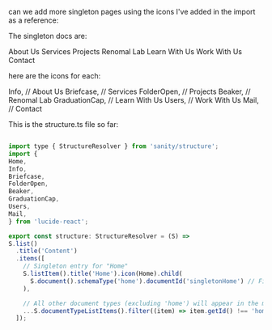 can we add more singleton pages using the icons I've added in the import as a reference:

The singleton docs are:

About Us
Services
Projects
Renomal Lab
Learn With Us
Work With Us
Contact

here are the icons for each:

Info, // About Us
Briefcase, // Services
FolderOpen, // Projects
Beaker, // Renomal Lab
GraduationCap, // Learn With Us
Users, // Work With Us
Mail, // Contact

This is the structure.ts file so far:

```js

import type { StructureResolver } from 'sanity/structure';
import {
Home,
Info,
Briefcase,
FolderOpen,
Beaker,
GraduationCap,
Users,
Mail,
} from 'lucide-react';

export const structure: StructureResolver = (S) =>
S.list()
  .title('Content')
  .items([
    // Singleton entry for "Home"
    S.listItem().title('Home').icon(Home).child(
      S.document().schemaType('home').documentId('singletonHome') // Fixed ID to make it a singleton
    ),

    // All other document types (excluding 'home') will appear in the main list
    ...S.documentTypeListItems().filter((item) => item.getId() !== 'home'),
  ]);

```
